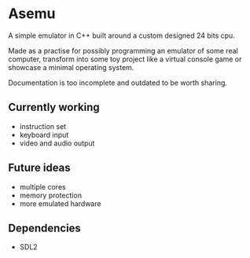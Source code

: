 # Asemu

A simple emulator in C++ built around a custom designed 24 bits cpu.

Made as a practise for possibly programming an emulator of some real computer,
 transform into some toy project like a virtual console game
 or showcase a minimal operating system.

Documentation is too incomplete and outdated to be worth sharing.

## Currently working

* instruction set
* keyboard input
* video and audio output

## Future ideas

* multiple cores
* memory protection
* more emulated hardware

## Dependencies

* SDL2
